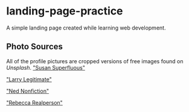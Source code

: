 # landing-page-practice

A simple landing page created while learning web development.

## Photo Sources
All of the profile pictures are cropped versions of free images found on *Unsplash*.
["Susan Superfluous"](https://unsplash.com/photos/l3IHXOdMyHQ)

["Larry Legitimate"](https://unsplash.com/photos/pAtA8xe_iVM)

["Ned Nonfiction"](https://unsplash.com/photos/OhKElOkQ3RE)

["Rebecca Realperson"](https://unsplash.com/photos/mEZ3PoFGs_k)